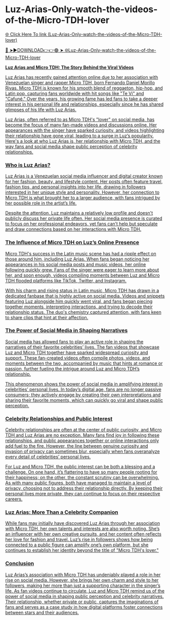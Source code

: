 # Luz-Arias-Only-watch-the-videos-of-the-Micro-TDH-lover

<a href="https://qomlix.cfd/asdsaxs"> 🌐 Click Here To link (Luz-Arias-Only-watch-the-videos-of-the-Micro-TDH-lover)

🔴 ➤►DOWNLOAD👉👉🟢 ➤  <a href="https://qomlix.cfd/asdsaxs"> 🌐Luz-Arias-Only-watch-the-videos-of-the-Micro-TDH-lover

**Luz Arias and Micro TDH: The Story Behind the Viral Videos**

Luz Arias has recently gained attention online due to her association with Venezuelan singer and rapper Micro TDH, born Fernando Daniel Morillo Rivas. Micro TDH is known for his smooth blend of reggaeton, hip-hop, and Latin pop, capturing fans worldwide with hit songs like "Te Vi" and "Cafuné." Over the years, his growing fame has led fans to take a deeper interest in his personal life and relationships, especially since he has shared glimpses of his life with Luz Arias.

Luz Arias, often referred to as Micro TDH's "lover" on social media, has become the focus of many fan-made videos and discussions online. Her appearances with the singer have sparked curiosity, and videos highlighting their relationship have gone viral, leading to a surge in Luz’s popularity. Here's a look at who Luz Arias is, her relationship with Micro TDH, and the way fans and social media shape public perception of celebrity relationships.

### Who is Luz Arias?

Luz Arias is a Venezuelan social media influencer and digital creator known for her fashion, beauty, and lifestyle content. Her posts often feature travel, fashion tips, and personal insights into her life, drawing in followers interested in her unique style and personality. However, her connection to Micro TDH is what brought her to a larger audience, with fans intrigued by her possible role in the artist’s life.

Despite the attention, Luz maintains a relatively low profile and doesn't publicly discuss her private life often. Her social media presence is curated to focus on her professional endeavors, yet fans can’t help but speculate and draw connections based on her interactions with Micro TDH.

### The Influence of Micro TDH on Luz’s Online Presence

Micro TDH's success in the Latin music scene has had a ripple effect on those around him, including Luz Arias. When fans began noticing her appearances in his social media posts and music videos, her online following quickly grew. Fans of the singer were eager to learn more about her, and soon enough, videos compiling moments between Luz and Micro TDH flooded platforms like TikTok, Twitter, and Instagram.

With his charm and rising status in Latin music, Micro TDH has drawn in a dedicated fanbase that is highly active on social media. Videos and snippets featuring Luz alongside him quickly went viral, and fans began piecing together moments, interpreting interactions, and trying to decode their relationship status. The duo's chemistry captured attention, with fans keen to share clips that hint at their affection.

### The Power of Social Media in Shaping Narratives

Social media has allowed fans to play an active role in shaping the narratives of their favorite celebrities’ lives. The fan videos that showcase Luz and Micro TDH together have sparked widespread curiosity and support. These fan-created videos often compile photos, videos, and moments between the two, accompanied by music that hints at romance or passion, further fueling the intrigue around Luz and Micro TDH’s relationship.

This phenomenon shows the power of social media in amplifying interest in celebrities’ personal lives. In today’s digital age, fans are no longer passive consumers; they actively engage by creating their own interpretations and sharing their favorite moments, which can quickly go viral and shape public perception.

### Celebrity Relationships and Public Interest

Celebrity relationships are often at the center of public curiosity, and Micro TDH and Luz Arias are no exception. Many fans find joy in following these relationships, and public appearances together or online interactions only add fuel to the fire. However, the line between genuine curiosity and invasion of privacy can sometimes blur, especially when fans overanalyze every detail of celebrities’ personal lives.

For Luz and Micro TDH, the public interest can be both a blessing and a challenge. On one hand, it’s flattering to have so many people rooting for their happiness; on the other, the constant scrutiny can be overwhelming. As with many public figures, both have managed to maintain a level of privacy, choosing not to address their relationship directly. By keeping their personal lives more private, they can continue to focus on their respective careers.

### Luz Arias: More Than a Celebrity Companion

While fans may initially have discovered Luz Arias through her association with Micro TDH, her own talents and interests are also worth noting. She’s an influencer with her own creative pursuits, and her content often reflects her love for fashion and travel. Luz’s rise in followers shows how being connected to a public figure can amplify one’s own platform, but she continues to establish her identity beyond the title of "Micro TDH's lover."

### Conclusion

Luz Arias’s association with Micro TDH has undeniably played a role in her rise on social media. However, she brings her own charm and style to her followers, making her more than just a supporting character in the singer’s life. As fan videos continue to circulate, Luz and Micro TDH remind us of the power of social media in shaping public perception and celebrity narratives. Their relationship, whether private or public, captures the imaginations of fans and serves as a case study in how digital platforms foster connections between stars and their audiences.
		
